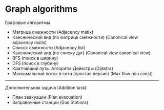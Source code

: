 # Graph algorithms

Графовые алгоритмы

- Матрица смежности (Adjacency matix)
- Канонический вид (по матрице смежности) (Canonical view adjacency matix)
- Список смежности (Adjacency list)
- Канонический вид (по списку дуг) (Canonical view canonical view)
- BFS (поиск в ширину)
- DFS (поиск в глубину)
- Кратчайший путь. Алгоритм Дейкстры (Dijkstra)
- Максимальный поток в сети (простая версия) (Max flow min const)

---

Дополнительная задача (Addition task)
- План эвакуации (Plan evacuation)
- Заправочные станции (Gas Stations)
